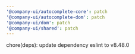 ```yaml
---
'@company-ui/autocomplete-core': patch
'@company-ui/autocomplete-dom': patch
'@company-ui/dom': patch
'@company-ui/shared': patch
---
```


chore(deps): update dependency eslint to v8.48.0
